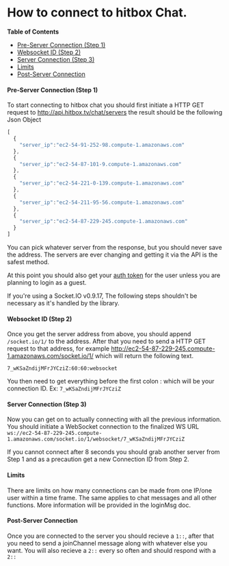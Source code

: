 # How to connect to hitbox Chat.

**Table of Contents**

- [Pre-Server Connection (Step 1)](#pre-server-connection-step-1)
- [Websocket ID (Step 2)](#websocket-id-step-2)
- [Server Connection (Step 3)](#server-connection-step-3)
- [Limits](#limits)
- [Post-Server Connection](#post-server-connection)

#### Pre-Server Connection (Step 1)

To start connecting to hitbox chat you should first initiate a HTTP GET request to http://api.hitbox.tv/chat/servers the result should be the following Json Object 

```javascript
[
  {
    "server_ip":"ec2-54-91-252-98.compute-1.amazonaws.com"
  },
  {
    "server_ip":"ec2-54-87-101-9.compute-1.amazonaws.com"
  },
  {
    "server_ip":"ec2-54-221-0-139.compute-1.amazonaws.com"
  },
  {
    "server_ip":"ec2-54-211-95-56.compute-1.amazonaws.com"
  },
  {
    "server_ip":"ec2-54-87-229-245.compute-1.amazonaws.com"
  }
]
```

You can pick whatever server from the response, but you should never save the address. The servers are ever changing and getting it via the API is the safest method.

At this point you should also get your [auth token](https://github.com/Hitakashi/Hitbox-API/blob/master/auth/login.md#post-authtoken) for the user unless you are planning to login as a guest. 

If you're using a Socket.IO v0.9.17, The following steps shouldn't be necessary as it's handled by the library.

#### Websocket ID (Step 2)

Once you get the server address from above, you should append `/socket.io/1/` to the address. After that you need to send a HTTP GET request to that address, for example http://ec2-54-87-229-245.compute-1.amazonaws.com/socket.io/1/ which will return the following text.

```text
7_wKSaZndijMFrJYCziZ:60:60:websocket
```

You then need to get everything before the first colon : which will be your connection ID. Ex: `7_wKSaZndijMFrJYCziZ`

#### Server Connection (Step 3)

Now you can get on to actually connecting with all the previous information. You should initiate a WebSocket connection to the finalized WS URL `ws://ec2-54-87-229-245.compute-1.amazonaws.com/socket.io/1/websocket/7_wKSaZndijMFrJYCziZ`

If you cannot connect after 8 seconds you should grab another server from Step 1 and as a precaution get a new Connection ID from Step 2.

#### Limits

There are limits on how many connections can be made from one IP/one user within a time frame. The same applies to chat messages and all other functions. More information will be provided in the loginMsg doc.

#### Post-Server Connection

Once you are connected to the server you should recieve a `1::`, after that you need to send a joinChannel message along with whatever else you want. You will also recieve a `2::` every so often and should respond with a `2::` 
